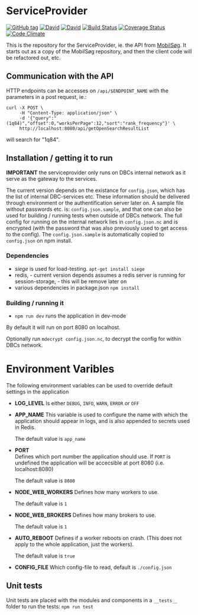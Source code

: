 # ServiceProvider

[![GitHub tag](https://img.shields.io/github/tag/DBCDK/serviceprovider.svg?style=flat-square)](https://github.com/DBCDK/serviceprovider)
[![David](https://img.shields.io/david/DBCDK/serviceprovider.svg?style=flat-square)](https://david-dm.org/DBCDK/serviceprovider#info=dependencies)
[![David](https://img.shields.io/david/dev/DBCDK/serviceprovider.svg?style=flat-square)](https://david-dm.org/DBCDK/serviceprovider#info=devDependencies)
[![Build Status](https://travis-ci.org/DBCDK/serviceprovider.svg?branch=master)](https://travis-ci.org/DBCDK/serviceprovider)
[![Coverage Status](https://coveralls.io/repos/DBCDK/serviceprovider/badge.svg?branch=master&service=github)](https://coveralls.io/github/DBCDK/serviceprovider?branch=master)
[![Code Climate](https://codeclimate.com/github/DBCDK/serviceprovider/badges/gpa.svg)](https://codeclimate.com/github/DBCDK/serviceprovider)

This is the repository for the ServiceProvider, ie. the API from [MobilSøg](https://github.com/DBCDK/mobilsoeg).  It starts out as a copy of the MobilSøg repository, and then the client code will be refactored out, etc.

## Communication with the API

HTTP endpoints can be accesses on `/api/$ENDPOINT_NAME` with the parameters in a post request, ie.: 

    curl -X POST \
         -H "Content-Type: application/json" \
         -d '{"query":"(1q84)","offset":0,"worksPerPage":12,"sort":"rank_frequency"}' \
         http://localhost:8080/api/getOpenSearchResultList

will search for "1q84". 

## Installation / getting it to run

**IMPORTANT** the serviceprovider only runs on DBCs internal network as it serve as the gateway to the services.

The current version depends on the existance for `config.json`, which has the list of internal DBC-services etc. 
These information should be delivered through environment or the authentification server later on.
A sample file without passwords etc. is: `config.json.sample`, and that one can also be used for building / running tests when outside of DBCs network.
The full config for running on the internal network lies in `config.json.nc` and is encrypted (with the password that was also previously used to get access to the config).
The `config.json.sample` is automatically copied to `config.json` on npm install.

### Dependencies

- *siege* is used for load-testing. `apt-get install siege`
- redis, - current version depends assumes a redis server is running for session-storage, - this will be remove later on
- various dependencies in package.json `npm install`

### Building / running it

- `npm run dev` runs the application in dev-mode

By default it will run on port 8080 on localhost.

Optionally run `mdecrypt config.json.nc`, to decrypt the config for within DBCs network.

# Environment Varibles
The following environment variables can be used to override default settings in the application

- __LOG_LEVEL__
Is either `DEBUG`,  `INFO`, `WARN`, `ERROR` or `OFF`

- __APP_NAME__
This variable is used to configure the name with which the application should appear in logs, and is also appended to secrets used in Redis.  
  
  The default value is `app_name`

- __PORT__  
Defines which port number the application should use.
If `PORT` is undefined the application will be accecsible at port 8080 (i.e. localhost:8080)  
  
  The default value is `8080`

- __NODE_WEB_WORKERS__
Defines how many workers to use. 
  
  The default value is `1`
  
- __NODE_WEB_BROKERS__
Defines how many brokers to use.
  
  The default value is `1`

- __AUTO_REBOOT__
Defines if a worker reboots on crash. (This does not apply to the whole application, just the workers).

  The default value is `true`

- __CONFIG_FILE__
Which config-file to read, default is `./config.json`

## Unit tests
Unit tests are placed with the modules and components in a `__tests__` folder
to run the tests: `npm run test`

